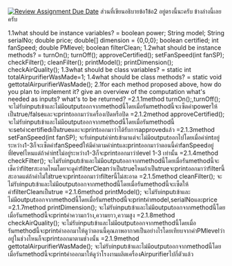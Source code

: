 [![Review Assignment Due Date](https://classroom.github.com/assets/deadline-readme-button-24ddc0f5d75046c5622901739e7c5dd533143b0c8e959d652212380cedb1ea36.svg)](https://classroom.github.com/a/1XksPRM2)
ส่วนที่เขียนอธิบายข้อ1ข้อ2 อยู่ตรงนี้นะครับ ข้างล่างนี้เลยครับ

1.1what should be instance variables?
=   boolean power;
    String model;
    String serialNo;
    double price;
    double[] dimension = {0,0,0};
    boolean certified;
    int fanSpeed;
    double PMlevel;
    boolean filterClean;
1.2what should be instance methods?
=   turnOn();
    turnOff(); 
    approveCertified();
    setFanSpeed(int fanSP);
    checkFilter();
    cleanFilter();
    printModel();
    printDimension();
    checkAirQuality();
1.3what should be class variables?
=   static int totalAirpurifierWasMade=1;
1.4what should be class methods?
=   static void gettotalAirpurifierWasMade();
2.1for each method proposed above, how do you plan to implement it?
give an overview of the computation
what's needed as inputs?
what's to be returned?
=2.1.1method turnOn();,turnOff(); จะไม่รับinputเข้าและไม่มีoutputออกจากmethodนี้โดยเมื่อรันmethodนี้จะเซ็ตค่าpowerให้เป็นtrue/falseและจะprintออกมาว่าเครื่องเปิดหรือปิด
=2.1.2method approveCertified();  จะไม่รับinputเข้าและไม่มีoutputออกจากmethodนี้โดยเมื่อรันmethodนี้จะsetค่าcertifiedเป็นtrueและจะprintออกมาว่าได้รับการapprovedแล้ว
=2.1.3method setFanSpeed(int fanSP); จะรับinputค่าintเข้ามาแต่จะไม่มีoutputออกไปโดยเมื่อค่าintอยู่ระหว่าง1-3ก็จะเซ็ตค่าfanSpeedให้มีค่าตามค่าintและprintออกมาว่าตอนนี้ค่าfanSpeedอยู่ที่levelไหนแต่ถ้าค่าintไม่อยู่ระหว่าง1-3ก็จะprintออกมาว่าlevel 1-3 เท่านั้น
=2.1.4method checkFilter(); จะไม่รับinputเข้าและไม่มีoutputออกจากmethodนี้โดยเมื่อรันmethodนี้จะเช็คว่าfilterสะอาดไหมโดยจะดูค่าfilterCleanว่าเป็นtrueไหมถ้าเป็นtrueจะprintออกมาว่าfilterนี้สะอาดแต่ถ้าค่าไม่ใช่trueจะprintออกมาว่าfilterนี้ไม่สะอาด
=2.1.5method cleanFilter(); จะไม่รับinputเข้าและไม่มีoutputออกจากmethodนี้โดยเมื่อรันmethodนี้จะเซ็ตให้ค่าfilterCleanเป็นtrue
=2.1.6method printModel(); จะไม่รับinputเข้าและไม่มีoutputออกจากmethodนี้โดยเมื่อรันmethodนี้จะprintค่าmodel,serialNoและprice
=2.1.7method printDimension(); จะไม่รับinputเข้าและไม่มีoutputออกจากmethodนี้โดยเมื่อรันmethodนี้จะprintค่าความกว้าง,ความยาว,ความสูง
=2.1.8method checkAirQuality(); จะไม่รับinputเข้าและไม่มีoutputออกจากmethodนี้โดยเมื่อรันmethodนี้จะprintค่าออกมาให้ดูว่าตอนนี้คุณภาพอากาศเป็นอย่างไรโดยเทียบจากค่าPMlevelว่าอยู่ในช่วงไหนก็จะprintออกมาตามช่วงนั้น
=2.1.9method gettotalAirpurifierWasMade(); จะไม่รับinputเข้าและไม่มีoutputออกจากmethodนี้โดยเมื่อรันmethodนี้จะprintค่าออกมาให้ดูว่าโรงงานผลิตเครื่องAirpurifierไปกี่ตัวแล้ว
